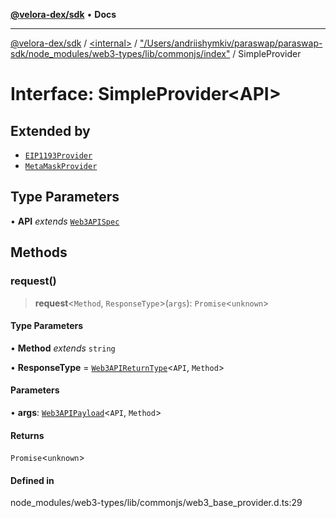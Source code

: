 [**@velora-dex/sdk**](../../../../README.md) • **Docs**

***

[@velora-dex/sdk](../../../../globals.md) / [\<internal\>](../../../README.md) / ["/Users/andriishymkiv/paraswap/paraswap-sdk/node\_modules/web3-types/lib/commonjs/index"](../README.md) / SimpleProvider

# Interface: SimpleProvider\<API\>

## Extended by

- [`EIP1193Provider`](EIP1193Provider.md)
- [`MetaMaskProvider`](MetaMaskProvider.md)

## Type Parameters

• **API** *extends* [`Web3APISpec`](../../../type-aliases/Web3APISpec.md)

## Methods

### request()

> **request**\<`Method`, `ResponseType`\>(`args`): `Promise`\<`unknown`\>

#### Type Parameters

• **Method** *extends* `string`

• **ResponseType** = [`Web3APIReturnType`](../../../type-aliases/Web3APIReturnType.md)\<`API`, `Method`\>

#### Parameters

• **args**: [`Web3APIPayload`](../../../interfaces/Web3APIPayload.md)\<`API`, `Method`\>

#### Returns

`Promise`\<`unknown`\>

#### Defined in

node\_modules/web3-types/lib/commonjs/web3\_base\_provider.d.ts:29
